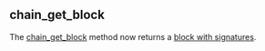 ## chain_get_block
The [chain_get_block](./rpc-2.0/chain_get_block.json.md) method now returns a [block with signatures](rpc-2.0/schema/JsonBlockWithSignatures.json.md).


